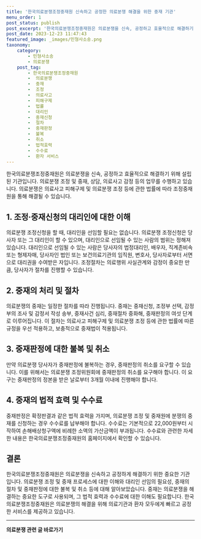 ```yaml
---
title: '한국의료분쟁조정중재원 신속하고 공정한 의료분쟁 해결을 위한 중재 기관'
menu_order: 1
post_status: publish
post_excerpt: '한국의료분쟁조정중재원은 의료분쟁을 신속, 공정하고 효율적으로 해결하기 위해 설립된 기관입니다. 의료분쟁 조정 및 중재, 상담, 의료사고 감정 등의 업무를 수행하고 있습니다. 의료분쟁은 의료사고 피해구제 및 의료분쟁 조정 등에 관한 법률에 따라 조정중재원을 통해 해결될 수 있습니다.'
post_date: 2023-12-23 11:47:43
featured_image: _images/민형사소송.png
taxonomy:
    category:
        - 민형사소송
        - 의료분쟁
    post_tag:
        - 한국의료분쟁조정중재원
        -  의료분쟁
        -  중재
        -  조정
        -  의료사고
        -  피해구제
        -  법률
        -  대리인
        -  중재신청
        -  절차
        -  중재판정
        -  불복
        -  취소
        -  법적효력
        -  수수료
        -  환자 서비스
---
```



한국의료분쟁조정중재원은 의료분쟁을 신속, 공정하고 효율적으로 해결하기 위해 설립된 기관입니다. 의료분쟁 조정 및 중재, 상담, 의료사고 감정 등의 업무를 수행하고 있습니다. 의료분쟁은 의료사고 피해구제 및 의료분쟁 조정 등에 관한 법률에 따라 조정중재원을 통해 해결될 수 있습니다.

## 1. 조정·중재신청의 대리인에 대한 이해

의료분쟁 조정신청을 할 때, 대리인을 선임할 필요는 없습니다. 의료분쟁 조정신청은 당사자 또는 그 대리인이 할 수 있으며, 대리인으로 선임될 수 있는 사람의 범위는 정해져 있습니다. 대리인으로 선임될 수 있는 사람은 당사자의 법정대리인, 배우자, 직계존비속 또는 형제자매, 당사자인 법인 또는 보건의료기관의 임직원, 변호사, 당사자로부터 서면으로 대리권을 수여받은 자입니다. 조정절차는 의료행위 사실관계와 감정이 중요한 만큼, 당사자가 절차를 진행할 수 있습니다.

## 2. 중재의 처리 및 절차

의료분쟁의 중재는 일정한 절차를 따라 진행됩니다. 중재는 중재신청, 조정부 선택, 감정부의 조사 및 감정서 작성 송부, 중재사건 심리, 중재절차 중화해, 중재판정의 여섯 단계로 이루어집니다. 이 절차는 의료사고 피해구제 및 의료분쟁 조정 등에 관한 법률에 따른 규정을 우선 적용하고, 보충적으로 중재법이 적용됩니다.

## 3. 중재판정에 대한 불복 및 취소

만약 의료분쟁 당사자가 중재판정에 불복하는 경우, 중재판정의 취소를 요구할 수 있습니다. 이를 위해서는 의료분쟁 조정위원회에 중재판정의 취소를 요구해야 합니다. 이 요구는 중재판정의 정본을 받은 날로부터 3개월 이내에 진행해야 합니다.

## 4. 중재의 법적 효력 및 수수료

중재판정은 확정판결과 같은 법적 효력을 가지며, 의료분쟁 조정 및 중재원에 분쟁의 중재를 신청하는 경우 수수료를 납부해야 합니다. 수수료는 기본적으로 22,000원부터 시작하여 손해배상청구액에 비례한 소액의 가산금액이 부과됩니다. 수수료와 관련한 자세한 내용은 한국의료분쟁조정중재원의 홈페이지에서 확인할 수 있습니다.

## 결론

한국의료분쟁조정중재원은 의료분쟁을 신속하고 공정하게 해결하기 위한 중요한 기관입니다. 의료분쟁 조정 및 중재 프로세스에 대한 이해와 대리인 선임의 필요성, 중재의 절차 및 중재판정에 대한 불복 및 취소 등에 대해 알아보았습니다. 중재는 의료분쟁을 해결하는 중요한 도구로 사용되며, 그 법적 효력과 수수료에 대한 이해도 필요합니다. 한국의료분쟁조정중재원은 의료분쟁의 해결을 위해 의료기관과 환자 모두에게 빠르고 공정한 서비스를 제공하고 있습니다.
<!-- wp:separator -->
<hr class="wp-block-separator has-alpha-channel-opacity"/>
<!-- /wp:separator -->

<!-- wp:group {"backgroundColor":"base","layout":{"type":"constrained"}} -->
<div class="wp-block-group has-base-background-color has-background"><!-- wp:paragraph {"align":"center","fontSize":"medium"} -->
<p class="has-text-align-center has-large-font-size"><strong>의료분쟁 관련 글 바로가기</strong></p>
<!-- /wp:paragraph -->


<!-- wp:latest-posts
{"categories":[{"id":19793,"count":19,"description":"","link":"https://uknowlaw.com/category/%ec%9d%98%eb%a3%8c%eb%b6%84%ec%9f%81/","name":"의료분쟁","slug":"의료분쟁","taxonomy":"category","parent":0,"meta":[],"_links":{"self":[{"href":"https://uknowlaw.com/wp-json/wp/v2/categories/19793"}],"collection":[{"href":"https://uknowlaw.com/wp-json/wp/v2/categories"}],"about":[{"href":"https://uknowlaw.com/wp-json/wp/v2/taxonomies/category"}],"wp:post_type":[{"href":"https://uknowlaw.com/wp-json/wp/v2/posts?categories=19793"}],"curies":[{"name":"wp","href":"https://api.w.org/{rel}","templated":true}]}}],"postsToShow":100,"excerptLength":28,"postLayout":"grid","columns":2,"featuredImageAlign":"left","featuredImageSizeSlug":"large","fontSize":"small"} /--></div>
<!-- /wp:group -->